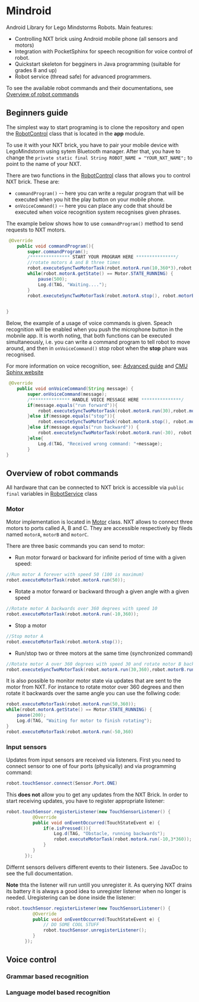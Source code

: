 # Mindroid
Android Library for Lego Mindstorms Robots.
Main features:
  * Controlling NXT brick using Android mobile phone (all sensors and motors)
  * Integration with PocketSphinx for speech recognition for voice control of robot.
  * Quickstart skeleton for begginers in Java programming (suitable for grades 8 and up)
  * Robot service (thread safe) for advanced programmers.
  
To see the available robot commands and their documentations, see [Overview of robot commands](#overview-of-robot-commands)

  
## Beginners guide
The simplest way to start programing is to clone the repository and open the [RobotControl](https://github.com/sbobek/mindroid/blob/master/app/src/main/java/geist/re/mindroid/RobotControl.java) class that is located in the **app** module.

To use it with your NXT brick, you have to pair your mobile device with LegoMindstorm using sytem Bluetooth manager.
After that, you have to change the  ```private static final String ROBOT_NAME = "YOUR_NXT_NAME";``` to point to the name of your NXT.

There are two functions in the [RobotControl](https://github.com/sbobek/mindroid/blob/master/app/src/main/java/geist/re/mindroid/RobotControl.java) class that allows you to control NXT brick. These are: 
  * ```commandProgram()``` -- here you can write a regular program that will be executed when you hit the play button on your mobile phone.
  * ```onVoiceCommand()``` -- here you can place any code that should be executed when voice recognition system recognises given phrases.
  
The example below shows how to use ```commandProgram()``` method to send requests to NXT motors.

``` java
 @Override
    public void commandProgram(){
        super.commandProgram();
        /*************** START YOUR PROGRAM HERE ***************/
        //rotate motors A and B three times 
        robot.executeSyncTwoMotorTask(robot.motorA.run(10,360*3),robot.motorB.run(10,360*3));
        while(robot.motorA.getState() == Motor.STATE_RUNNING) {
            pause(500);
            Log.d(TAG, "Waiting....");
        }
        robot.executeSyncTwoMotorTask(robot.motorA.stop(), robot.motorB.stop());
  

}

```

Below, the example of a usage of voice commands is given.
Speach recognition will be enabled when you push the microphone button in the mobnile app.
It is worth noting, that both functions can be executed simultaneously, i.e. you can write a command program to tell robot to move around, and then in ```onVoiceCommand()``` stop robot when the **stop** phare was recognised.

For more information on voice recognition, see: [Advanced guide](#advanced-guide) and [CMU Sphinx website](http://cmusphinx.sourceforge.net/)

``` java
 @Override
    public void onVoiceCommand(String message) {
        super.onVoiceCommand(message);
        /*************** HANDLE VOICE MESSAGE HERE ***************/
        if(message.equals("run forward")){
            robot.executeSyncTwoMotorTask(robot.motorA.run(30),robot.motorB.run(30));
        }else if(message.equals("stop")){
            robot.executeSyncTwoMotorTask(robot.motorA.stop(), robot.motorB.stop());
        }else if(message.equals("run backward")) {
            robot.executeSyncTwoMotorTask(robot.motorA.run(-30), robot.motorB.run(-30));
        }else{
            Log.d(TAG, "Received wrong command: "+message);
        }
}
```


## Overview of robot commands
All hardware that can be connected to NXT brick is accessible via ```public final``` variables in [RobotService](https://github.com/sbobek/mindroid/blob/master/mindlib/src/main/java/geist/re/mindlib/RobotService.java) class

### Motor
Motor implementation is located in [Motor](https://github.com/sbobek/mindroid/blob/master/mindlib/src/main/java/geist/re/mindlib/hardware/Motor.java) class.
NXT allows to connect three motors to ports called A, B and C.
They are accessible respectively by fileds named ```motorA```, ```motorB``` and ```motorC```.

There are three basic commands you can send to motor:
  * Run motor forward or backward for infinite period of time with a given speed:
  ``` java
  //Run motor A forever with speed 50 (100 is maximum)
  robot.executeMotorTask(robot.motorA.run(50));
  ```
  * Rotate a motor forward or backward through a given angle with a given speed
  ``` java
  //Rotate motor A backwards over 360 degrees with speed 10
  robot.executeMotorTask(robot.motorA.run(-10,360));
  ```
  * Stop a motor
  ``` java
  //Stop motor A
  robot.executeMotorTask(robot.motorA.stop());
  ```
  * Run/stop two or three motors at the same time (synchronized command)
  ``` java
  //Rotate motor A over 360 degrees with speed 30 and rotate motor B backward over 360 degrees with speed 30
  robot.executeSyncTwoMotorTask(robot.motorA.run(30,360),robot.motorB.run(-30,360));
  ```

It is also possible to monitor motor state via updates that are sent to the motor from NXT.
For instance to rotate motor over 360 degrees and then rotate it backwards over the same angle you can use the follwing code:
``` java
robot.executeMotorTask(robot.motorA.run(50,360));
while(robot.motorA.getState() == Motor.STATE_RUNNING) {
    pause(200);
    Log.d(TAG, "Waiting for motor to finish rotating");
}
robot.executeMotorTask(robot.motorA.run(-50,360)
```

### Input sensors
Updates from input sensors are received via listeners.
First you need to connect sensor to one of four ports (physically) and via programming command:
``` java
robot.touchSensor.connect(Sensor.Port.ONE)
```

This **does not** allow you to get any updates from the NXT Brick.
In order to start receiving updates, you have to register appropriate listener:

```java
robot.touchSensor.registerListener(new TouchSensorListener() {
          @Override
          public void onEventOccurred(TouchStateEvent e) {
              if(e.isPressed()){
                  Log.d(TAG, "Obstacle, running backwards");
                  robot.executeMotorTask(robot.motorA.run(-10,3*360));
              }
          }
       });
```

Differnt sensors delivers different events to their listeners.
See JavaDoc to see the full documentation.

**Note** thta the listener will run untill you unregister it.
As querying NXT drains its battery it is always a good idea to unregister listener when no longer is needed.
Uregistering can be done inside the listener:
```java
robot.touchSensor.registerListener(new TouchSensorListener() {
          @Override
          public void onEventOccurred(TouchStateEvent e) {
              // DO SOME COOL STUFF
              robot.touchSensor.unregisterListener();
          }
       });
```

## Voice control
### Grammar based recognition
### Language model based recognition
